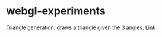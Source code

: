 # webgl-experiments

Triangle generation: draws a triangle given the 3 angles. [Link](https://m1c0l.github.io/webgl-experiments/triangle-generation/)
